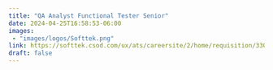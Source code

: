 ```yaml
---
title: "QA Analyst Functional Tester Senior"
date: 2024-04-25T16:58:53-06:00
images: 
 - "images/logos/Softtek.png"
link: https://softtek.csod.com/ux/ats/careersite/2/home/requisition/3300?c=softtek&lang=en-US&utm_campaign=softtek-website&utm_source=referral&utm_medium=jobsredirect
draft: false
---
```



